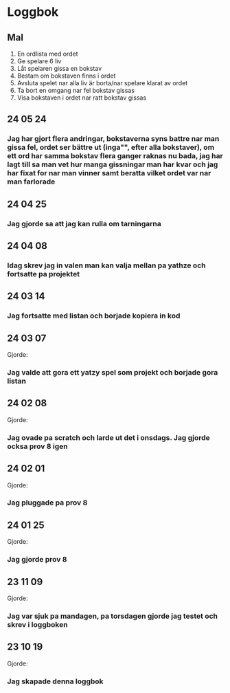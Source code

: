 Loggbok
============

Mal
-----------
1. En ordlista med ordet
2. Ge spelare 6 liv
3. Låt spelaren gissa en bokstav
4. Bestam om bokstaven finns i ordet
5. Avsluta spelet nar alla liv är borta/nar spelare klarat av ordet
6. Ta bort en omgang nar fel bokstav gissas
7. Visa bokstaven i ordet nar ratt bokstav gissas

24 05 24
-------
### Jag har gjort flera andringar, bokstaverna syns battre nar man gissa fel, ordet ser bättre ut (inga"", efter alla bokstaver), om ett ord har samma bokstav flera ganger raknas nu bada, jag har lagt till sa man vet hur manga gissningar man har kvar och jag har fixat for nar man vinner samt beratta vilket ordet var nar man farlorade

24 04 25
-------
### Jag gjorde sa att jag kan rulla om tarningarna

24 04 08
-------
### Idag skrev jag in valen man kan valja mellan pa yathze och fortsatte pa projektet 

24 03 14 
--------
### Jag fortsatte med listan och borjade kopiera in kod


24 03 07
--------

Gjorde:
### Jag valde att gora ett yatzy spel som projekt och borjade gora listan


24 02 08
---------

Gjorde:
### Jag ovade pa scratch och larde ut det i onsdags. Jag gjorde ocksa prov 8 igen

24 02 01
---------

Gjorde:
### Jag pluggade pa prov 8

24 01 25
---------

Gjorde:
### Jag gjorde prov 8

23 11 09
---------

Gjorde:
### Jag var sjuk pa mandagen, pa torsdagen gjorde jag testet och skrev i loggboken  

23 10 19
----------

Gjorde:
### Jag skapade denna loggbok


